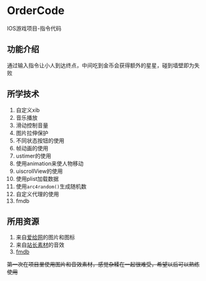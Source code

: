 # OrderCode
IOS游戏项目-指令代码
## 功能介绍
通过输入指令让小人到达终点，中间吃到金币会获得额外的星星，碰到墙壁即为失败
## 所学技术
1. 自定义xib
2. 音乐播放
3. 滑动控制音量
4. 图片拉伸保护
5. 不同状态按钮的使用
6. 帧动画的使用
7. ustimer的使用
8. 使用animation来使人物移动
9. uiscrollView的使用
10. 使用plist加载数据
11. 使用`arc4random()`生成随机数
12. 自定义代理的使用
13. fmdb
## 所用资源
1. 来自[爱给网](http://www.aigei.com/)的图片和图标
2. 来自[站长素材](http://sc.chinaz.com/yinxiao/)的音效
3. [fmdb](https://github.com/ccgus/fmdb)

~~第一次在项目里使用图片和音效素材，感觉杂糅在一起很难受，希望以后可以熟练使用~~
